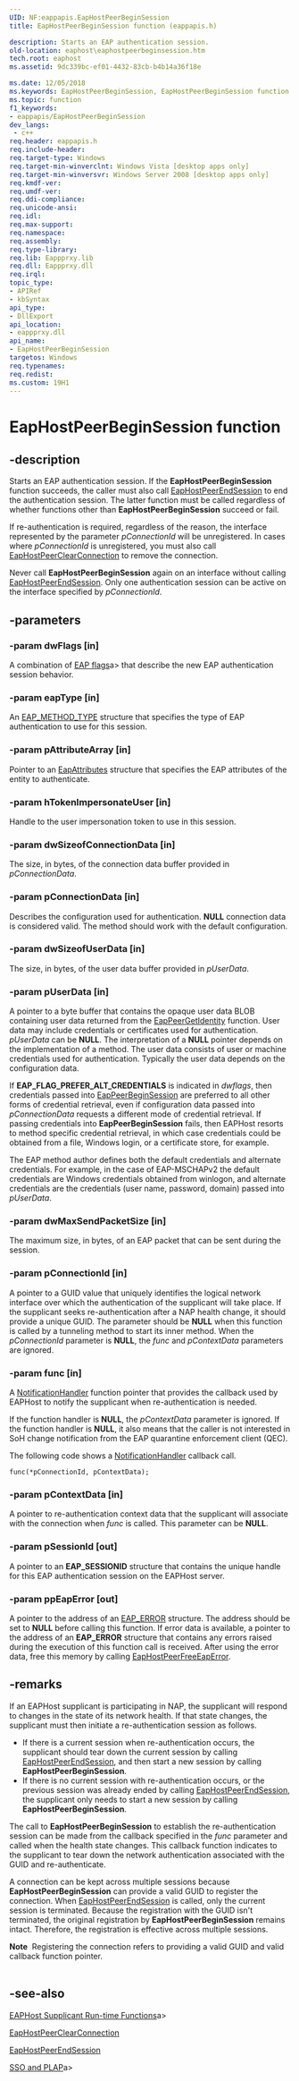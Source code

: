 ```yaml
---
UID: NF:eappapis.EapHostPeerBeginSession
title: EapHostPeerBeginSession function (eappapis.h)

description: Starts an EAP authentication session.
old-location: eaphost\eaphostpeerbeginsession.htm
tech.root: eaphost
ms.assetid: 9dc339bc-ef01-4432-83cb-b4b14a36f18e

ms.date: 12/05/2018
ms.keywords: EapHostPeerBeginSession, EapHostPeerBeginSession function [EAPHost], eaphost.eaphostpeerbeginsession, eappapis/EapHostPeerBeginSession
ms.topic: function
f1_keywords:
- eappapis/EapHostPeerBeginSession
dev_langs:
 - c++
req.header: eappapis.h
req.include-header: 
req.target-type: Windows
req.target-min-winverclnt: Windows Vista [desktop apps only]
req.target-min-winversvr: Windows Server 2008 [desktop apps only]
req.kmdf-ver: 
req.umdf-ver: 
req.ddi-compliance: 
req.unicode-ansi: 
req.idl: 
req.max-support: 
req.namespace: 
req.assembly: 
req.type-library: 
req.lib: Eappprxy.lib
req.dll: Eappprxy.dll
req.irql: 
topic_type:
- APIRef
- kbSyntax
api_type:
- DllExport
api_location:
- eappprxy.dll
api_name:
- EapHostPeerBeginSession
targetos: Windows
req.typenames: 
req.redist: 
ms.custom: 19H1
---
```


# EapHostPeerBeginSession function


## -description


Starts an EAP authentication session. 
 If the <b>EapHostPeerBeginSession</b> function succeeds, the caller must also call <a href="https://docs.microsoft.com/previous-versions/windows/desktop/api/eappapis/nf-eappapis-eaphostpeerendsession">EapHostPeerEndSession</a> to end the authentication session. The latter function must be called regardless of whether functions other than <b>EapHostPeerBeginSession</b> succeed or fail.    

If re-authentication is required, regardless of the reason, the interface represented by the parameter <i>pConnectionId</i> will be unregistered. In cases where <i>pConnectionId</i> is unregistered, you must also call <a href="https://docs.microsoft.com/previous-versions/windows/desktop/api/eappapis/nf-eappapis-eaphostpeerclearconnection">EapHostPeerClearConnection</a> to remove the connection.

Never call  <b>EapHostPeerBeginSession</b> again on an interface without calling <a href="https://docs.microsoft.com/previous-versions/windows/desktop/api/eappapis/nf-eappapis-eaphostpeerendsession">EapHostPeerEndSession</a>. Only one  authentication session can be active on the interface specified by <i>pConnectionId</i>.


## -parameters




### -param dwFlags [in]

A combination of [EAP flags](https://docs.microsoft.com/windows/win32/eaphost/eap-method-flags)a> that describe the  new EAP authentication session behavior.


### -param eapType [in]

An <a href="https://docs.microsoft.com/windows/desktop/api/eaptypes/ns-eaptypes-eap_method_type">EAP_METHOD_TYPE</a> structure that specifies the type of EAP authentication to use for this session.


### -param pAttributeArray [in]

Pointer to an <a href="https://docs.microsoft.com/windows/desktop/api/eaptypes/ns-eaptypes-eap_attributes">EapAttributes</a> structure that specifies the EAP attributes of the entity to authenticate.


### -param hTokenImpersonateUser [in]

Handle to the user impersonation token to use in this session.


### -param dwSizeofConnectionData [in]

The size, in bytes, of the connection data buffer provided in <i>pConnectionData</i>.


### -param pConnectionData [in]

Describes the configuration used for authentication. <b>NULL</b> connection data is considered valid. The method should work with the default configuration.
 


### -param dwSizeofUserData [in]

The size, in bytes, of the user data buffer provided in <i>pUserData</i>.


### -param pUserData [in]

A pointer to a byte buffer that contains the opaque user data BLOB containing user data returned from the <a href="https://docs.microsoft.com/previous-versions/windows/desktop/api/eapmethodpeerapis/nf-eapmethodpeerapis-eappeergetidentity">EapPeerGetIdentity</a> function.  User data may include credentials or certificates used for authentication. <i>pUserData</i> can be <b>NULL</b>. The interpretation of a <b>NULL</b> pointer depends on the implementation of a method. The user data consists of user or machine credentials used for authentication. Typically the user data depends on the configuration data.

If <b>EAP_FLAG_PREFER_ALT_CREDENTIALS</b> is indicated in <i>dwflags</i>, then credentials passed into <a href="https://docs.microsoft.com/previous-versions/windows/desktop/api/eapmethodpeerapis/nf-eapmethodpeerapis-eappeerbeginsession">EapPeerBeginSession</a> are preferred to all other forms of credential retrieval, even if configuration  data passed into <i>pConnectionData</i> requests a different mode of credential retrieval. If passing credentials into <b>EapPeerBeginSession</b> fails, then EAPHost resorts to method specific credential retrieval, in which case credentials could be obtained from a file, Windows login, or a certificate store, for example.

The EAP method author defines both the default credentials and alternate credentials. For example, in the case of EAP-MSCHAPv2 the default credentials are Windows credentials obtained from winlogon, and  alternate credentials are the credentials (user name, password, domain) passed into  <i>pUserData</i>.


### -param dwMaxSendPacketSize [in]

The maximum size, in bytes, of an EAP packet that can be sent during the session.


### -param pConnectionId [in]

A pointer to a GUID value that uniquely identifies the logical network interface over which the authentication of the supplicant will take place. If the supplicant seeks re-authentication after a NAP health change, it should provide a unique GUID.
   The parameter should be <b>NULL</b> when this function is called by a tunneling method to start its inner method.   When the <i>pConnectionId</i> parameter is <b>NULL</b>, the <i>func</i> and <i>pContextData</i> parameters are ignored. 


### -param func [in]

A <a href="https://docs.microsoft.com/windows/desktop/api/eappapis/nc-eappapis-notificationhandler">NotificationHandler</a> function pointer that provides the callback used by EAPHost to notify the supplicant when re-authentication is needed. 

If the function handler is <b>NULL</b>, the <i>pContextData</i> parameter is ignored. If the function handler is <b>NULL</b>, it also means that the caller is not interested in SoH change notification
   from the EAP quarantine enforcement client (QEC).

The following code shows a <a href="https://docs.microsoft.com/windows/desktop/api/eappapis/nc-eappapis-notificationhandler">NotificationHandler</a> callback call.

<pre class="syntax" xml:space="preserve"><code>func(*pConnectionId, pContextData);</code></pre>

### -param pContextData [in]

A pointer to re-authentication context data that the supplicant will associate with the connection when <i>func</i> is called. This parameter can be <b>NULL</b>. 


### -param pSessionId [out]

A pointer to an <b>EAP_SESSIONID</b> structure that contains the unique handle for this EAP authentication session on the EAPHost server.


### -param ppEapError [out]

A pointer to the address of an <a href="https://docs.microsoft.com/windows/desktop/api/eaptypes/ns-eaptypes-eap_error">EAP_ERROR</a> structure. The address should be set to <b>NULL</b> before calling this function. If error data is available, a pointer to the address of an <b>EAP_ERROR</b> structure that contains any errors raised during the execution of this function call is received. After using the error data, free this memory by calling <a href="https://docs.microsoft.com/previous-versions/windows/desktop/api/eappapis/nf-eappapis-eaphostpeerfreeeaperror">EapHostPeerFreeEapError</a>. 


## -remarks



If an EAPHost supplicant is participating in NAP, the supplicant will respond to changes in the state of its network health. If that state changes, the supplicant must then initiate a re-authentication session as follows. 

<ul>
<li>If there is a current session when re-authentication occurs, the supplicant should tear down the current session by calling <a href="https://docs.microsoft.com/previous-versions/windows/desktop/api/eappapis/nf-eappapis-eaphostpeerendsession">EapHostPeerEndSession</a>, and then start a new session by calling <b>EapHostPeerBeginSession</b>.</li>
<li>If there is no current session with re-authentication occurs, or the previous session was already ended by calling <a href="https://docs.microsoft.com/previous-versions/windows/desktop/api/eappapis/nf-eappapis-eaphostpeerendsession">EapHostPeerEndSession</a>, the supplicant only needs to start a new session by calling <b>EapHostPeerBeginSession</b>.</li>
</ul>
The call to <b>EapHostPeerBeginSession</b> to establish the re-authentication session can be made from the callback specified in the <i>func</i> parameter  and called when the health state changes. This callback function indicates to the supplicant to tear down the network authentication associated with the GUID and re-authenticate.   

A  connection can be kept across multiple sessions because <b>EapHostPeerBeginSession</b> can provide a valid GUID to register the connection. When <a href="https://docs.microsoft.com/previous-versions/windows/desktop/api/eappapis/nf-eappapis-eaphostpeerendsession">EapHostPeerEndSession</a> is called, only the current session is terminated. Because the registration with the GUID isn't terminated, the original registration by <b>EapHostPeerBeginSession</b> remains intact. Therefore, the registration is effective across multiple sessions. 

<div class="alert"><b>Note</b>  Registering the connection refers to providing a valid GUID and valid callback function pointer.</div>
<div> </div>



## -see-also




[EAPHost Supplicant Run-time Functions](https://docs.microsoft.com/windows/win32/eaphost/eap-host-supplicant-run-time-functions)a>



<a href="https://docs.microsoft.com/previous-versions/windows/desktop/api/eappapis/nf-eappapis-eaphostpeerclearconnection">EapHostPeerClearConnection</a>



<a href="https://docs.microsoft.com/previous-versions/windows/desktop/api/eappapis/nf-eappapis-eaphostpeerendsession">EapHostPeerEndSession</a>



[SSO and PLAP](https://docs.microsoft.com/windows/win32/eaphost/understanding-sso-and-plap)a>
 

 

